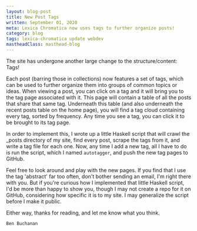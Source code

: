 ```yaml
---
layout: blog-post
title: New Post Tags
written: September 01, 2020
meta: Lexica Chromatica now uses tags to further organize posts!
category: blog
tags: lexica-chromatica update webdev
mastheadClass: masthead-blog
---
```


The site has undergone another large change to the structure/content: Tags!

Each post (barring those in collections) now features a set of tags, which can be used to further organize them into groups of common topics or ideas. When viewing a post, you can click on a tag and it will bring you to the tag page associated with it. This page will contain a table of all the posts that share that same tag. Underneath this table (and also underneath the recent posts table on the home page), you will find a tag cloud containing every tag, sorted by frequency. Any time you see a tag, you can click it to be brought to its tag page.

In order to implement this, I wrote up a little Haskell script that will crawl the _posts directory of my site, find every post, scrape the tags from it, and write a tag file for each one. Now, any time I add a new tag, all I have to do is run the script, which I named `autotagger`, and push the new tag pages to GitHub.

Feel free to look around and play with the new pages. If you find that I use the tag 'abstract' far too often, don't bother sending an email, I'm right there with you. But if you're curious how I implemented that little Haskell script, I'd be more than happy to show you, though I may not create a repo for it on GitHub, considering how specific it is to my site. I may generalize the script before I make it public.

Either way, thanks for reading, and let me know what you think.

	Ben Buchanan
